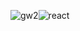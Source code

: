 ![gw2](http://img15.hostingpics.net/pics/534776gw2.png)![react](http://img15.hostingpics.net/pics/474754react.png)
